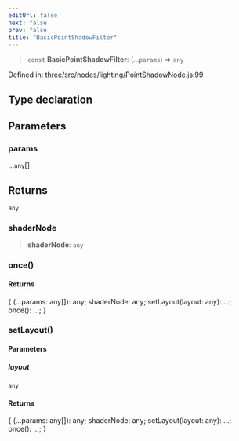 ```yaml
---
editUrl: false
next: false
prev: false
title: "BasicPointShadowFilter"
---
```


> `const` **BasicPointShadowFilter**: (...`params`) => `any`

Defined in: [three/src/nodes/lighting/PointShadowNode.js:99](https://github.com/DefinitelyMaybe/three-i18n/blob/fa57b79433d1c349ffb23a78727299c8d4190136/three/src/nodes/lighting/PointShadowNode.js#L99)

## Type declaration

## Parameters

### params

...`any`[]

## Returns

`any`

### shaderNode

> **shaderNode**: `any`

### once()

#### Returns

\{ (...params: any\[\]): any; shaderNode: any; setLayout(layout: any): ...; once(): ...; \}

### setLayout()

#### Parameters

##### layout

`any`

#### Returns

\{ (...params: any\[\]): any; shaderNode: any; setLayout(layout: any): ...; once(): ...; \}
